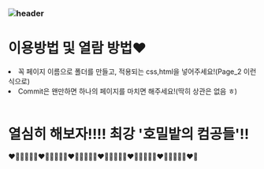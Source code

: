 ### ![header](https://capsule-render.vercel.app/api?type=wave&&color=gradient&height=300&section=header&text=%20읽어주세요!&fontSize=90&animation=twinkling)

# 이용방법 및 열람 방법❤️

<li>꼭 페이지 이름으로 폴더를 만들고, 적용되는 css,html을 넣어주세요!(Page_2 이런 식으로)</li>
<li>Commit은 왠만하면 하나의 페이지를 마치면 해주세요!(딱히 상관은 없음 ㅎ)</li>

<br/>

<h1><strong>열심히 해보자!!!! 최강 '호밀밭의 컴공들'!!</strong></h1>

❤️🧡💛💚💙💜❤️🧡💛💚💙💜❤️🧡💛💚💙💜❤️🧡💛💚💙💜❤️🧡💛💚💙💜❤️🧡💛💚💙💜❤️🧡
